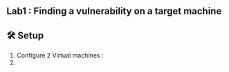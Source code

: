 ## Lab1 : Finding a vulnerability on a target machine 

## :hammer_and_wrench: Setup
1. Configure 2 Virtual machines :
2. 

